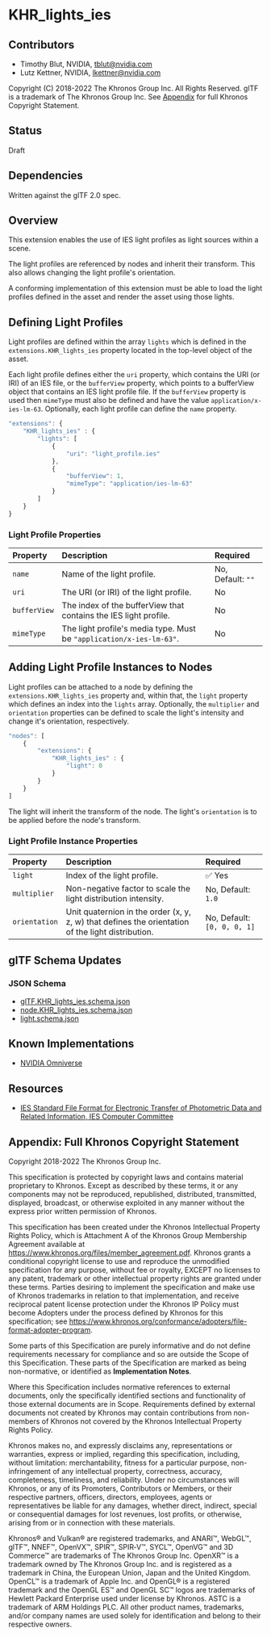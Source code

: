# KHR_lights_ies

## Contributors

* Timothy Blut, NVIDIA, tblut@nvidia.com
* Lutz Kettner, NVIDIA, lkettner@nvidia.com

Copyright (C) 2018-2022 The Khronos Group Inc. All Rights Reserved. glTF is a trademark of The Khronos Group Inc.
See [Appendix](#appendix-full-khronos-copyright-statement) for full Khronos Copyright Statement.

## Status

Draft
<!--TODO: Draft or Stable-->

## Dependencies

Written against the glTF 2.0 spec.

## Overview

This extension enables the use of IES light profiles as light sources within a scene.

The light profiles are referenced by nodes and inherit their transform. This also allows changing the light profile's orientation.

A conforming implementation of this extension must be able to load the light profiles defined in the asset and render the asset using those lights.

## Defining Light Profiles

Light profiles are defined within the array `lights` which is defined in the `extensions.KHR_lights_ies` property located in the top-level object of the asset.

Each light profile defines either the `uri` property, which contains the URI (or IRI) of an IES file, or the `bufferView` property, which points to a bufferView object that contains an IES light profile file. If the `bufferView` property is used then `mimeType` must also be defined and have the value `application/x-ies-lm-63`. Optionally, each light profile can define the `name` property.

```javascript
"extensions": {
    "KHR_lights_ies" : {
        "lights": [
            {
                "uri": "light_profile.ies"
            },
            {
                "bufferView": 1,
                "mimeType": "application/ies-lm-63"
            }
        ]
    }
}
```

### Light Profile Properties

| Property | Description | Required |
|:---------|:------------|:---------|
| `name` | Name of the light profile. | No, Default: `""` |
| `uri` | The URI (or IRI) of the light profile. | No |
| `bufferView` | The index of the bufferView that contains the IES light profile. | No |
| `mimeType` | The light profile's media type. Must be `"application/x-ies-lm-63"`. | No |

## Adding Light Profile Instances to Nodes

Light profiles can be attached to a node by defining the `extensions.KHR_lights_ies` property and, within that, the `light` property which defines an index into the `lights` array. Optionally, the `multiplier` and `orientation` properties can be defined to scale the light's intensity and change it's orientation, respectively.

```javascript
"nodes": [
    {
        "extensions": {
            "KHR_lights_ies" : {
                "light": 0
            }
        }
    }
]
```

The light will inherit the transform of the node. The light's `orientation` is to be applied before the node's transform.

### Light Profile Instance Properties

| Property | Description | Required |
|:---------|:------------|:---------|
| `light` | Index of the light profile. | :white_check_mark: Yes |
| `multiplier` | Non-negative factor to scale the light distribution intensity. | No, Default: `1.0` |
| `orientation` | Unit quaternion in the order (x, y, z, w) that defines the orientation of the light distribution. | No, Default: `[0, 0, 0, 1]` |

## glTF Schema Updates

### JSON Schema

* [glTF.KHR_lights_ies.schema.json](schema/glTF.KHR_lights_ies.schema.json)
* [node.KHR_lights_ies.schema.json](schema/node.KHR_lights_ies.schema.json)
* [light.schema.json](schema/light.schema.json)

## Known Implementations

* [NVIDIA Omniverse](https://www.nvidia.com/en-us/omniverse/)

## Resources

* [IES Standard File Format for Electronic Transfer of Photometric Data and Related Information, IES Computer Committee](http://www.iesna.org)

## Appendix: Full Khronos Copyright Statement

Copyright 2018-2022 The Khronos Group Inc.

This specification is protected by copyright laws and contains material proprietary
to Khronos. Except as described by these terms, it or any components
may not be reproduced, republished, distributed, transmitted, displayed, broadcast,
or otherwise exploited in any manner without the express prior written permission
of Khronos.

This specification has been created under the Khronos Intellectual Property Rights
Policy, which is Attachment A of the Khronos Group Membership Agreement available at
https://www.khronos.org/files/member_agreement.pdf. Khronos grants a conditional
copyright license to use and reproduce the unmodified specification for any purpose,
without fee or royalty, EXCEPT no licenses to any patent, trademark or other
intellectual property rights are granted under these terms. Parties desiring to
implement the specification and make use of Khronos trademarks in relation to that
implementation, and receive reciprocal patent license protection under the Khronos
IP Policy must become Adopters under the process defined by Khronos for this specification;
see https://www.khronos.org/conformance/adopters/file-format-adopter-program.

Some parts of this Specification are purely informative and do not define requirements
necessary for compliance and so are outside the Scope of this Specification. These
parts of the Specification are marked as being non-normative, or identified as
**Implementation Notes**.

Where this Specification includes normative references to external documents, only the
specifically identified sections and functionality of those external documents are in
Scope. Requirements defined by external documents not created by Khronos may contain
contributions from non-members of Khronos not covered by the Khronos Intellectual
Property Rights Policy.

Khronos makes no, and expressly disclaims any, representations or warranties,
express or implied, regarding this specification, including, without limitation:
merchantability, fitness for a particular purpose, non-infringement of any
intellectual property, correctness, accuracy, completeness, timeliness, and
reliability. Under no circumstances will Khronos, or any of its Promoters,
Contributors or Members, or their respective partners, officers, directors,
employees, agents or representatives be liable for any damages, whether direct,
indirect, special or consequential damages for lost revenues, lost profits, or
otherwise, arising from or in connection with these materials.

Khronos® and Vulkan® are registered trademarks, and ANARI™, WebGL™, glTF™, NNEF™, OpenVX™,
SPIR™, SPIR&#8209;V™, SYCL™, OpenVG™ and 3D Commerce™ are trademarks of The Khronos Group Inc.
OpenXR™ is a trademark owned by The Khronos Group Inc. and is registered as a trademark in
China, the European Union, Japan and the United Kingdom. OpenCL™ is a trademark of Apple Inc.
and OpenGL® is a registered trademark and the OpenGL ES™ and OpenGL SC™ logos are trademarks
of Hewlett Packard Enterprise used under license by Khronos. ASTC is a trademark of
ARM Holdings PLC. All other product names, trademarks, and/or company names are used solely
for identification and belong to their respective owners.
